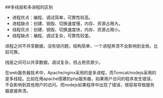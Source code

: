 ##多线层和多进程的区别

- 进程优点：编程、调试简单，可靠性较高。
- 进程缺点：创建、销毁、切换速度慢，内存、资源占用大。
- 线程优点：创建、销毁、切换速度快，内存、资源占用小。
- 线程缺点：编程、调试复杂，可靠性较差。

进程之间不共享数据，没有锁问题，结构简单，一个进程奔溃不会影响到全局，比较可靠。

线层之间可以共享数据，调试复杂，但占用资源少。

在web服务器技术中，Apache/nginx采用的是多进程，而Tomcat/nodejs采用的是多线程。比如在用apache搭建的php服务器，如果用户访问的程序发生错误，不会影响到其他用户的访问。而nodejs如果程序中出现了错误，很容易导致服务器直接奔溃。